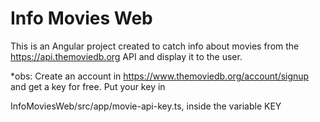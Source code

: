 # Info Movies Web

This is an Angular project created to catch info about movies from the https://api.themoviedb.org API and display it to the user.

*obs: Create an account in  https://www.themoviedb.org/account/signup and get a key for free. Put your key in

InfoMoviesWeb/src/app/movie-api-key.ts, inside the variable KEY
